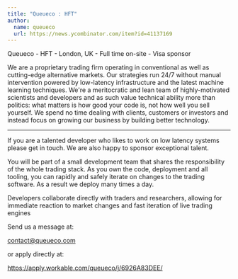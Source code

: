 ```yaml
---
title: "Queueco : HFT"
author:
  name: queueco
  url: https://news.ycombinator.com/item?id=41137169
---
```

Queueco - HFT - London, UK - Full time on-site - Visa sponsor

We are a proprietary trading firm operating in conventional as well as cutting-edge alternative markets. Our strategies run 24&#x2F;7 without manual intervention powered by low-latency infrastructure and the latest machine learning techniques. We&#x27;re a meritocratic and lean team of highly-motivated scientists and developers and as such value technical ability more than politics: what matters is how good your code is, not how well you sell yourself. We spend no time dealing with clients, customers or investors and instead focus on growing our business by building better technology.

---

If you are a talented developer who likes to work on low latency systems please get in touch. We are also happy to sponsor exceptional talent.

You will be part of a small development team that shares the responsibility of the whole trading stack. As you own the code, deployment and all tooling, you can rapidly and safely iterate on changes to the trading software. As a result we deploy many times a day.

Developers collaborate directly with traders and researchers, allowing for immediate reaction to market changes and fast iteration of live trading engines

Send us a message at:

contact@queueco.com

or apply directly at:

<a href="https:&#x2F;&#x2F;apply.workable.com&#x2F;queueco&#x2F;j&#x2F;6926A83DEE&#x2F;" rel="nofollow">https:&#x2F;&#x2F;apply.workable.com&#x2F;queueco&#x2F;j&#x2F;6926A83DEE&#x2F;</a>
